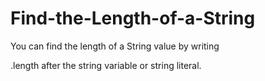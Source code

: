 # Find-the-Length-of-a-String

You can find the length of a String value by writing 

.length after the string variable or string literal.
